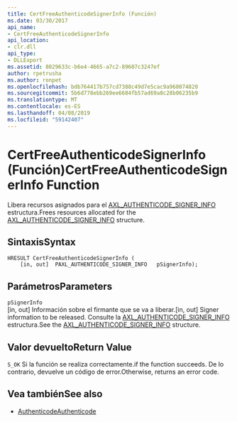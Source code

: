```yaml
---
title: CertFreeAuthenticodeSignerInfo (Función)
ms.date: 03/30/2017
api_name:
- CertFreeAuthenticodeSignerInfo
api_location:
- clr.dll
api_type:
- DLLExport
ms.assetid: 8029633c-b6e4-4665-a7c2-89607c3247ef
author: rpetrusha
ms.author: ronpet
ms.openlocfilehash: bdb764417b757cd7388c49d7e5cac9a960074820
ms.sourcegitcommit: 5b6d778ebb269ee6684fb57ad69a8c28b06235b9
ms.translationtype: MT
ms.contentlocale: es-ES
ms.lasthandoff: 04/08/2019
ms.locfileid: "59142407"
---
```

# <a name="certfreeauthenticodesignerinfo-function"></a><span data-ttu-id="60bd6-102">CertFreeAuthenticodeSignerInfo (Función)</span><span class="sxs-lookup"><span data-stu-id="60bd6-102">CertFreeAuthenticodeSignerInfo Function</span></span>
<span data-ttu-id="60bd6-103">Libera recursos asignados para el [AXL_AUTHENTICODE_SIGNER_INFO](../../../../docs/framework/unmanaged-api/authenticode/axl-authenticode-signer-info-structure.md) estructura.</span><span class="sxs-lookup"><span data-stu-id="60bd6-103">Frees resources allocated for the [AXL_AUTHENTICODE_SIGNER_INFO](../../../../docs/framework/unmanaged-api/authenticode/axl-authenticode-signer-info-structure.md) structure.</span></span>  
  
## <a name="syntax"></a><span data-ttu-id="60bd6-104">Sintaxis</span><span class="sxs-lookup"><span data-stu-id="60bd6-104">Syntax</span></span>  
  
```  
HRESULT CertFreeAuthenticodeSignerInfo (  
    [in, out]  PAXL_AUTHENTICODE_SIGNER_INFO   pSignerInfo);  
```  
  
## <a name="parameters"></a><span data-ttu-id="60bd6-105">Parámetros</span><span class="sxs-lookup"><span data-stu-id="60bd6-105">Parameters</span></span>  
 `pSignerInfo`  
 <span data-ttu-id="60bd6-106">[in, out] Información sobre el firmante que se va a liberar.</span><span class="sxs-lookup"><span data-stu-id="60bd6-106">[in, out] Signer information to be released.</span></span> <span data-ttu-id="60bd6-107">Consulte la [AXL_AUTHENTICODE_SIGNER_INFO](../../../../docs/framework/unmanaged-api/authenticode/axl-authenticode-signer-info-structure.md) estructura.</span><span class="sxs-lookup"><span data-stu-id="60bd6-107">See the [AXL_AUTHENTICODE_SIGNER_INFO](../../../../docs/framework/unmanaged-api/authenticode/axl-authenticode-signer-info-structure.md) structure.</span></span>  
  
## <a name="return-value"></a><span data-ttu-id="60bd6-108">Valor devuelto</span><span class="sxs-lookup"><span data-stu-id="60bd6-108">Return Value</span></span>  
 `S_OK` <span data-ttu-id="60bd6-109">Si la función se realiza correctamente.</span><span class="sxs-lookup"><span data-stu-id="60bd6-109">if the function succeeds.</span></span> <span data-ttu-id="60bd6-110">De lo contrario, devuelve un código de error.</span><span class="sxs-lookup"><span data-stu-id="60bd6-110">Otherwise, returns an error code.</span></span>  
  
## <a name="see-also"></a><span data-ttu-id="60bd6-111">Vea también</span><span class="sxs-lookup"><span data-stu-id="60bd6-111">See also</span></span>

- [<span data-ttu-id="60bd6-112">Authenticode</span><span class="sxs-lookup"><span data-stu-id="60bd6-112">Authenticode</span></span>](../../../../docs/framework/unmanaged-api/authenticode/index.md)
